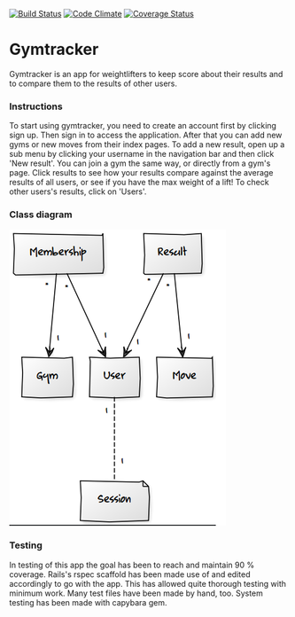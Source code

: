 [![Build Status](https://travis-ci.org/laitilari/gymtracker.svg?branch=master)](https://travis-ci.org/laitilari/gymtracker)
[![Code Climate](https://codeclimate.com/github/laitilari/gymtracker.png)](https://codeclimate.com/github/laitilari/gymtracker)
[![Coverage Status](https://coveralls.io/repos/github/laitilari/gymtracker/badge.svg?branch=master)](https://coveralls.io/github/laitilari/gymtracker?branch=master)

# Gymtracker

Gymtracker is an app for weightlifters to keep score about their results and to compare them to the results of other users.

### Instructions

To start using gymtracker, you need to create an account first by clicking sign up. Then sign in to access the application. After that you can add new gyms or new moves from their index pages. To add a new result, open up a sub menu by clicking your username in the navigation bar and then click 'New result'. You can join a gym the same way, or directly from a gym's page. Click results to see how your results compare against the average results of all users, or see if you have the max weight of a lift! To check other users's results, click on 'Users'.

### Class diagram
![ClassDiagram](https://github.com/laitilari/gymtracker/blob/master/classDiagram.png)

### Testing

In testing of this app the goal has been to reach and maintain 90 % coverage. Rails's rspec scaffold has been made use of and edited accordingly to go with the app. This has allowed quite thorough testing with minimum work. Many test files have been made by hand, too. System testing has been made with capybara gem.

